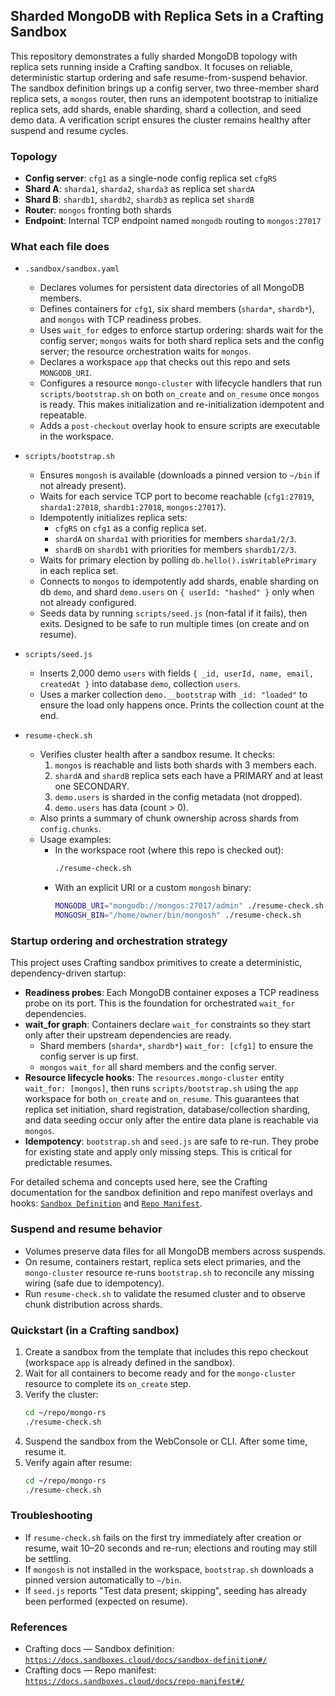## Sharded MongoDB with Replica Sets in a Crafting Sandbox

This repository demonstrates a fully sharded MongoDB topology with replica sets running inside a Crafting sandbox. It focuses on reliable, deterministic startup ordering and safe resume-from-suspend behavior. The sandbox definition brings up a config server, two three-member shard replica sets, a `mongos` router, then runs an idempotent bootstrap to initialize replica sets, add shards, enable sharding, shard a collection, and seed demo data. A verification script ensures the cluster remains healthy after suspend and resume cycles.

### Topology

- **Config server**: `cfg1` as a single-node config replica set `cfgRS`
- **Shard A**: `sharda1`, `sharda2`, `sharda3` as replica set `shardA`
- **Shard B**: `shardb1`, `shardb2`, `shardb3` as replica set `shardB`
- **Router**: `mongos` fronting both shards
- **Endpoint**: Internal TCP endpoint named `mongodb` routing to `mongos:27017`

### What each file does

- `.sandbox/sandbox.yaml`
  - Declares volumes for persistent data directories of all MongoDB members.
  - Defines containers for `cfg1`, six shard members (`sharda*`, `shardb*`), and `mongos` with TCP readiness probes.
  - Uses `wait_for` edges to enforce startup ordering: shards wait for the config server; `mongos` waits for both shard replica sets and the config server; the resource orchestration waits for `mongos`.
  - Declares a workspace `app` that checks out this repo and sets `MONGODB_URI`.
  - Configures a resource `mongo-cluster` with lifecycle handlers that run `scripts/bootstrap.sh` on both `on_create` and `on_resume` once `mongos` is ready. This makes initialization and re-initialization idempotent and repeatable.
  - Adds a `post-checkout` overlay hook to ensure scripts are executable in the workspace.

- `scripts/bootstrap.sh`
  - Ensures `mongosh` is available (downloads a pinned version to `~/bin` if not already present).
  - Waits for each service TCP port to become reachable (`cfg1:27019`, `sharda1:27018`, `shardb1:27018`, `mongos:27017`).
  - Idempotently initializes replica sets:
    - `cfgRS` on `cfg1` as a config replica set.
    - `shardA` on `sharda1` with priorities for members `sharda1/2/3`.
    - `shardB` on `shardb1` with priorities for members `shardb1/2/3`.
  - Waits for primary election by polling `db.hello().isWritablePrimary` in each replica set.
  - Connects to `mongos` to idempotently add shards, enable sharding on db `demo`, and shard `demo.users` on `{ userId: "hashed" }` only when not already configured.
  - Seeds data by running `scripts/seed.js` (non-fatal if it fails), then exits. Designed to be safe to run multiple times (on create and on resume).

- `scripts/seed.js`
  - Inserts 2,000 demo `users` with fields `{ _id, userId, name, email, createdAt }` into database `demo`, collection `users`.
  - Uses a marker collection `demo.__bootstrap` with `_id: "loaded"` to ensure the load only happens once. Prints the collection count at the end.

- `resume-check.sh`
  - Verifies cluster health after a sandbox resume. It checks:
    1) `mongos` is reachable and lists both shards with 3 members each.
    2) `shardA` and `shardB` replica sets each have a PRIMARY and at least one SECONDARY.
    3) `demo.users` is sharded in the config metadata (not dropped).
    4) `demo.users` has data (count > 0).
  - Also prints a summary of chunk ownership across shards from `config.chunks`.
  - Usage examples:
    - In the workspace root (where this repo is checked out):
      ```bash
      ./resume-check.sh
      ```
    - With an explicit URI or a custom `mongosh` binary:
      ```bash
      MONGODB_URI="mongodb://mongos:27017/admin" ./resume-check.sh
      MONGOSH_BIN="/home/owner/bin/mongosh" ./resume-check.sh
      ```

### Startup ordering and orchestration strategy

This project uses Crafting sandbox primitives to create a deterministic, dependency-driven startup:

- **Readiness probes**: Each MongoDB container exposes a TCP readiness probe on its port. This is the foundation for orchestrated `wait_for` dependencies.
- **wait_for graph**: Containers declare `wait_for` constraints so they start only after their upstream dependencies are ready.
  - Shard members (`sharda*`, `shardb*`) `wait_for: [cfg1]` to ensure the config server is up first.
  - `mongos` `wait_for` all shard members and the config server.
- **Resource lifecycle hooks**: The `resources.mongo-cluster` entity `wait_for: [mongos]`, then runs `scripts/bootstrap.sh` using the `app` workspace for both `on_create` and `on_resume`. This guarantees that replica set initiation, shard registration, database/collection sharding, and data seeding occur only after the entire data plane is reachable via `mongos`.
- **Idempotency**: `bootstrap.sh` and `seed.js` are safe to re-run. They probe for existing state and apply only missing steps. This is critical for predictable resumes.

For detailed schema and concepts used here, see the Crafting documentation for the sandbox definition and repo manifest overlays and hooks: [`Sandbox Definition`](https://docs.sandboxes.cloud/docs/sandbox-definition#/) and [`Repo Manifest`](https://docs.sandboxes.cloud/docs/repo-manifest#/).

### Suspend and resume behavior

- Volumes preserve data files for all MongoDB members across suspends.
- On resume, containers restart, replica sets elect primaries, and the `mongo-cluster` resource re-runs `bootstrap.sh` to reconcile any missing wiring (safe due to idempotency).
- Run `resume-check.sh` to validate the resumed cluster and to observe chunk distribution across shards.

### Quickstart (in a Crafting sandbox)

1. Create a sandbox from the template that includes this repo checkout (workspace `app` is already defined in the sandbox).
2. Wait for all containers to become ready and for the `mongo-cluster` resource to complete its `on_create` step.
3. Verify the cluster:
   ```bash
   cd ~/repo/mongo-rs
   ./resume-check.sh
   ```
4. Suspend the sandbox from the WebConsole or CLI. After some time, resume it.
5. Verify again after resume:
   ```bash
   cd ~/repo/mongo-rs
   ./resume-check.sh
   ```

### Troubleshooting

- If `resume-check.sh` fails on the first try immediately after creation or resume, wait 10–20 seconds and re-run; elections and routing may still be settling.
- If `mongosh` is not installed in the workspace, `bootstrap.sh` downloads a pinned version automatically to `~/bin`.
- If `seed.js` reports "Test data present; skipping", seeding has already been performed (expected on resume).

### References

- Crafting docs — Sandbox definition: [`https://docs.sandboxes.cloud/docs/sandbox-definition#/`](https://docs.sandboxes.cloud/docs/sandbox-definition#/)
- Crafting docs — Repo manifest: [`https://docs.sandboxes.cloud/docs/repo-manifest#/`](https://docs.sandboxes.cloud/docs/repo-manifest#/)


